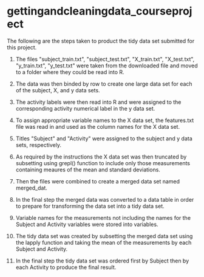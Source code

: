 gettingandcleaningdata_courseproject
==========================================
The following are the steps taken to product the tidy data set submitted for this project.

1. The files "subject_train.txt", "subject_test.txt", "X_train.txt", "X_test.txt", "y_train.txt", "y_test.txt" were taken from the downloaded file and moved to a folder where they could be read into R. 

2. The data was then binded by row to create one large data set for each of the subject, X, and y data sets.

3. The activity labels were then read into R and were assigned to the corresponding activity numerical label in the y data set.

4. To assign appropriate variable names to the X data set, the features.txt file was read in and used as the column names for the X data set.

5. Titles "Subject" and "Activity" were assigned to the subject and y data sets, respectively.

6. As required by the instructions the X data set was then truncated by subsetting using grepl() function to include only those measurements containing meaures of the mean and standard deviations.

7. Then the files were combined to create a merged data set named merged_dat.

8. In the final step the merged data was converted to a data table in order to prepare for transforming the data set into a tidy data set. 

9. Variable names for the measurements not including the names for the Subject and Activity variables were stored into variables. 

10. The tidy data set was created by subsetting the merged data set using the lapply function and taking the mean of the measurements by each Subject and Activity.

11. In the final step the tidy data set was ordered first by Subject then by each Activity to produce the final result.
